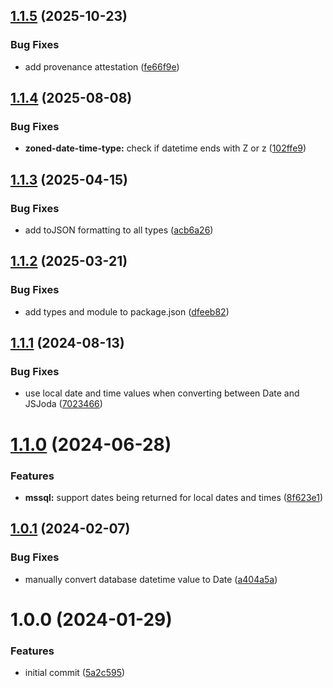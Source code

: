 ## [1.1.5](https://github.com/DASPRiD/mikro-orm-js-joda/compare/v1.1.4...v1.1.5) (2025-10-23)


### Bug Fixes

* add provenance attestation ([fe66f9e](https://github.com/DASPRiD/mikro-orm-js-joda/commit/fe66f9e7c12e6b925b86cfd76c7a536d16e580d2))

## [1.1.4](https://github.com/dasprid/mikro-orm-js-joda/compare/v1.1.3...v1.1.4) (2025-08-08)


### Bug Fixes

* **zoned-date-time-type:** check if datetime ends with Z or z ([102ffe9](https://github.com/dasprid/mikro-orm-js-joda/commit/102ffe9de3c0f04d7bd0e75125b1e3bbb6a7e3bd))

## [1.1.3](https://github.com/dasprid/mikro-orm-js-joda/compare/v1.1.2...v1.1.3) (2025-04-15)


### Bug Fixes

* add toJSON formatting to all types ([acb6a26](https://github.com/dasprid/mikro-orm-js-joda/commit/acb6a26cbf4924b9a48598e2021c9de81578f11c))

## [1.1.2](https://github.com/dasprid/mikro-orm-js-joda/compare/v1.1.1...v1.1.2) (2025-03-21)


### Bug Fixes

* add types and module to package.json ([dfeeb82](https://github.com/dasprid/mikro-orm-js-joda/commit/dfeeb8279ab5f1765f1a4f1d8048b94dbd345e31))

## [1.1.1](https://github.com/dasprid/mikro-orm-js-joda/compare/v1.1.0...v1.1.1) (2024-08-13)


### Bug Fixes

* use local date and time values when converting between Date and JSJoda ([7023466](https://github.com/dasprid/mikro-orm-js-joda/commit/7023466dfe86693765402ad4a774c7975900f516))

# [1.1.0](https://github.com/dasprid/mikro-orm-js-joda/compare/v1.0.1...v1.1.0) (2024-06-28)


### Features

* **mssql:** support dates being returned for local dates and times ([8f623e1](https://github.com/dasprid/mikro-orm-js-joda/commit/8f623e1551b87dcaed027452ec4b74fcdf280611))

## [1.0.1](https://github.com/dasprid/mikro-orm-js-joda/compare/v1.0.0...v1.0.1) (2024-02-07)


### Bug Fixes

* manually convert database datetime value to Date ([a404a5a](https://github.com/dasprid/mikro-orm-js-joda/commit/a404a5ac926f77ae2229b935992f4eeec91a141b))

# 1.0.0 (2024-01-29)


### Features

* initial commit ([5a2c595](https://github.com/dasprid/mikro-orm-js-joda/commit/5a2c595b63bb3a8a7ec913eb61aa9a101974a722))
